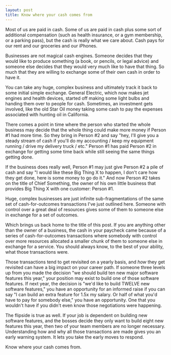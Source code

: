 ```yaml
---
layout: post
title: Know where your cash comes from
---
```


Most of us are paid in cash. Some of us are paid in cash plus some sort of additional compensation (such as health insurance, or a gym membership, or a parking pass), but the cash is really what we care about. Cash pays for our rent and our groceries and our iPhones. 

Businesses are not magical cash engines. Someone decides that they would like to produce something (a book, or pencils, or legal advice) and someone else decides that they would very much like to have that thing. So much that they are willing to exchange some of their own cash in order to have it. 

You can take any huge, complex business and ultimately track it back to some initial simple exchange. General Electric, which now makes jet engines and health devices, started off making some light bulbs and handing them over to people for cash. Sometimes, an investment gets involved, like the old Star Oil money taking some cash to pay the expenses associated with hunting oil in California.

There comes a point in time where the person who started the whole business may decide that the whole thing could make more money if Person #1 had more time. So they bring in Person #2 and say "hey, I'll give you a steady stream of cash if you'll do my accounting / keep my equipment running / drive my delivery truck / etc." Person #1 has paid Person #2 in exchange for getting some time back while still seeing the same things getting done. 

If the business does really well, Person #1 may just give Person #2 a pile of cash and say "I would like these Big Thing X to happen, I don't care how they get done, here is some money to go do it." And now Person #2 takes on the title of Chief Something, the owner of his own little business that provides Big Thing X with one customer: Person #1. 

Huge, complex businesses are just infinite sub-fragmentations of the same set of cash-for-outcomes transactions I've just outlined here. Someone with control over a great deal of resources gives some of them to someone else in exchange for a set of outcomes. 

Which brings us back home to the title of this post. If you are anything other than the owner of a business, the cash in your paycheck came because of a series of cash-for-outcomes transactions where somebody with control over more resources allocated a smaller chunk of them to someone else in exchange for a service. You should always know, to the best of your ability, what those transactions were. 

Those transactions tend to get revisited on a yearly basis, and *how* they get revisited can have a big impact on your career path. If someone three levels up from you made the decision "we should build ten new major software features this year," your position may exist to build one of those software features. If next year, the decision is "we'd like to build TWELVE new software features," you have an opportunity for an informed raise if you can say "I can build an extra feature for 1.5x my salary. Or half of what you'd have to pay for somebody else," you have an opportunity. One that you wouldn't have if you didn't even know those negotiations were happening. 

The flipside is true as well. If your job is dependent on building new software features, and the bosses decide they only want to build eight new features this year, then two of your team members are no longer necessary. Understanding how and why all those transactions are made gives you an early warning system. It lets you take the early moves to respond. 

Know where your cash comes from. 
